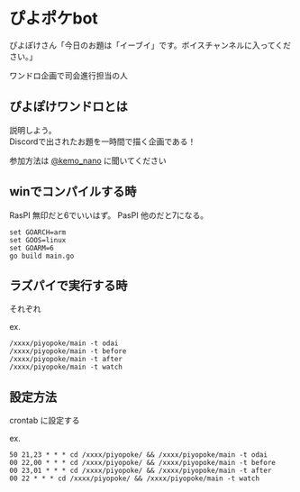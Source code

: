 # ぴよポケbot

ぴよぽけさん「今日のお題は「イーブイ」です。ボイスチャンネルに入ってください。」

ワンドロ企画で司会進行担当の人

## ぴよぽけワンドロとは

説明しよう。  
Discordで出されたお題を一時間で描く企画である！

参加方法は [@kemo_nano](https://twitter.com/kemo_nano) に聞いてください

## winでコンパイルする時

RasPI 無印だと6でいいはず。
PasPI 他のだと7になる。

```
set GOARCH=arm
set GOOS=linux
set GOARM=6
go build main.go
```

## ラズパイで実行する時

それぞれ

ex.
```
/xxxx/piyopoke/main -t odai
/xxxx/piyopoke/main -t before
/xxxx/piyopoke/main -t after
/xxxx/piyopoke/main -t watch
```

## 設定方法

crontab に設定する

ex.
```
50 21,23 * * * cd /xxxx/piyopoke/ && /xxxx/piyopoke/main -t odai
00 22,00 * * * cd /xxxx/piyopoke/ && /xxxx/piyopoke/main -t before
00 23,01 * * * cd /xxxx/piyopoke/ && /xxxx/piyopoke/main -t after
00 22 * * * cd /xxxx/piyopoke/ && /xxxx/piyopoke/main -t watch
```
